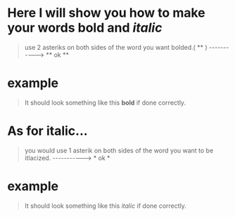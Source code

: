 # Here I will show you how to make your words **bold** and *italic*

>  use 2 asteriks on both sides of the word you want bolded.( ** )   ----------->  ** ok **
> 
# example
> It should look something like this **bold** if done correctly.
>
# As for italic...
> you would use 1 asterik on both sides of the word you want to be itlacized.        ----------->  * ok *
# example
> It should look something like this *italic* if done correctly.
